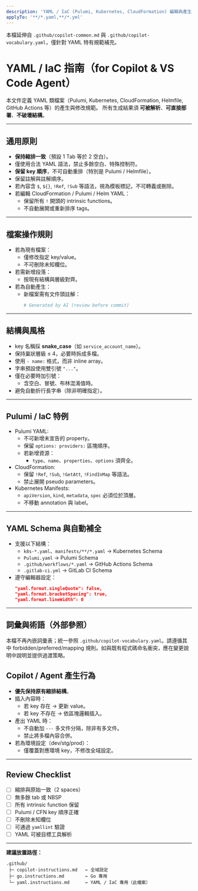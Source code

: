 ```yaml
---
description: 'YAML / IaC (Pulumi, Kubernetes, CloudFormation) 編輯與產生規範'
applyTo: '**/*.yaml,**/*.yml'
---
```


本檔延伸自 `.github/copilot-common.md` 與 `.github/copilot-vocabulary.yaml`，僅針對 YAML 特有規範補充。

# YAML / IaC 指南（for Copilot & VS Code Agent）

本文件定義 YAML 類檔案（Pulumi, Kubernetes, CloudFormation, Helmfile, GitHub Actions 等）的產生與修改規範。
所有生成結果須 **可被解析**、**可直接部署**、**不破壞結構**。

---

## 通用原則

- **保持縮排一致**（預設 1 Tab 等於 2 空白）。
- 僅使用合法 YAML 語法，禁止多餘空白、特殊控制符。
- **保留 key 順序**，不可自動重排（特別是 Pulumi / Helmfile）。
- 保留註解與註解順序。
- 若內容含 `$`, `${}`, `!Ref`, `!Sub` 等語法，視為模板標記，不可轉義或刪除。
- 若編輯 CloudFormation / Pulumi / Helm YAML：
  - 保留所有 `!` 開頭的 intrinsic functions。
  - 不自動展開或重新排序 tags。

---

## 檔案操作規則

- 若為現有檔案：
  - 僅修改指定 key/value。
  - 不可刪除未知欄位。
- 若需新增段落：
  - 按現有結構與層級對齊。
- 若為自動產生：
  - 新檔案需有文件頭註解：
    ```yaml
    # Generated by AI (review before commit)
    ```

---

## 結構與風格

- key 名稱採 **snake_case**（如 `service_account_name`）。
- 保持巢狀層級 ≤ 4，必要時拆成多檔。
- 使用 `- name:` 格式，而非 inline array。
- 字串預設使用雙引號 `"..."`。
- 僅在必要時加引號：
  - 含空白、冒號、布林混淆值時。
- 避免自動折行長字串（除非明確指定）。

---

## Pulumi / IaC 特例

- Pulumi YAML:
  - 不可新增未宣告的 property。
  - 保留 `options: providers:` 區塊順序。
  - 若新增資源：
    - `type`、`name`、`properties`、`options` 須齊全。
- CloudFormation:
  - 保留 `!Ref`, `!Sub`, `!GetAtt`, `!FindInMap` 等語法。
  - 禁止展開 pseudo parameters。
- Kubernetes Manifests:
  - `apiVersion`, `kind`, `metadata`, `spec` 必須位於頂層。
  - 不移動 annotation 與 label。

---

## YAML Schema 與自動補全

- 支援以下結構：
  - `k8s-*.yaml`、`manifests/**/*.yaml` → Kubernetes Schema
  - `Pulumi.yaml` → Pulumi Schema
  - `.github/workflows/*.yaml` → GitHub Actions Schema
  - `.gitlab-ci.yml` → GitLab CI Schema
- 遵守編輯器設定：
  ```json
  "yaml.format.singleQuote": false,
  "yaml.format.bracketSpacing": true,
  "yaml.format.lineWidth": 0
  ```

---

## 詞彙與術語（外部參照）

本檔不再內嵌詞彙表；統一參照 `.github/copilot-vocabulary.yaml`。請遵循其中 forbidden/preferred/mapping 規則。如與既有程式碼命名衝突，應在變更說明中說明並提供過渡策略。

## Copilot / Agent 產生行為

- **優先保持原有縮排結構**。
- 插入內容時：
  - 若 key 存在 → 更新 value。
  - 若 key 不存在 → 依區塊邏輯插入。
- 產出 YAML 時：
  - 不自動加 `---` 多文件分隔，除非有多文件。
  - 禁止將多檔內容合併。
- 若為環境設定（dev/stg/prod）：
  - 僅覆蓋對應環境 key，不修改全域設定。

---

## Review Checklist

- [ ] 縮排與原始一致（2 spaces）
- [ ] 無多餘 tab 或 NBSP
- [ ] 所有 intrinsic function 保留
- [ ] Pulumi / CFN key 順序正確
- [ ] 不刪除未知欄位
- [ ] 可通過 `yamllint` 驗證
- [ ] YAML 可被目標工具解析

---

 **建議放置路徑：**
```
.github/
 ├─ copilot-instructions.md   ← 全域設定
 ├─ go.instructions.md        ← Go 專用
 └─ yaml.instructions.md      ← YAML / IaC 專用（此檔案）
```
